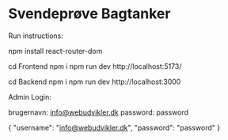 # Svendeprøve Bagtanker

Run instructions:

npm install react-router-dom

<!-- FRONTEND -->
cd Frontend
npm i
npm run dev
http://localhost:5173/

<!-- BACKEND -->
cd Backend
npm i
npm run dev
http://localhost:3000


Admin Login:

brugernavn: info@webudvikler.dk
password: password

{
  "username": "info@webudvikler.dk",
  "password": "password"
}